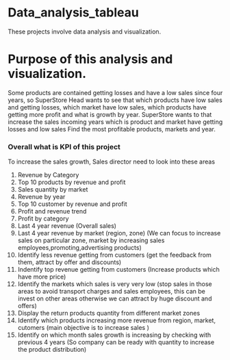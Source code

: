 # Data_analysis_tableau
These projects involve data analysis and visualization.

# Purpose of this analysis and visualization.
Some products are contained getting losses and have a low sales since four years, so SuperStore Head wants to see that which products have low sales and getting losses, which market have low sales, which products have getting more profit and what is growth by year.
SuperStore wants to that increase the sales incoming years which is product and market have getting losses and low sales 
Find the most profitable products, markets and year.
### Overall what is KPI of this project
To increase the sales growth, Sales director need to look into these areas
1. Revenue by Category 
2. Top 10 products by revenue and profit
3. Sales quantity by market 
4. Revenue by year 
5. Top 10 customer by revenue and profit 
6. Profit and revenue trend 
7. Profit by category 
8. Last 4 year revenue (Overall sales)
9. Last 4 year revenue by market (region, zone) (We can focus to increase sales on particular zone, market by increasing sales employees,promoting,advertising products)
10. Identify less revenue getting from customers (get the feedback from them, attract by offer and discounts)
11. Indentify top revenue getting from customers (Increase products which have more price)
12. Identify the markets which sales is very very low (stop sales in those areas to avoid transport charges and sales employees, this can be invest on other areas otherwise we can attract by huge discount and offers)
13. Display the return products quantity from different market zones
14. Identify which products increasing more revenue from region, market, cutomers (main objective is to increase sales )
15. Identify on which month sales growth is increasing by checking with previous 4 years (So company can be ready with quantity to increase the product distribution)  
